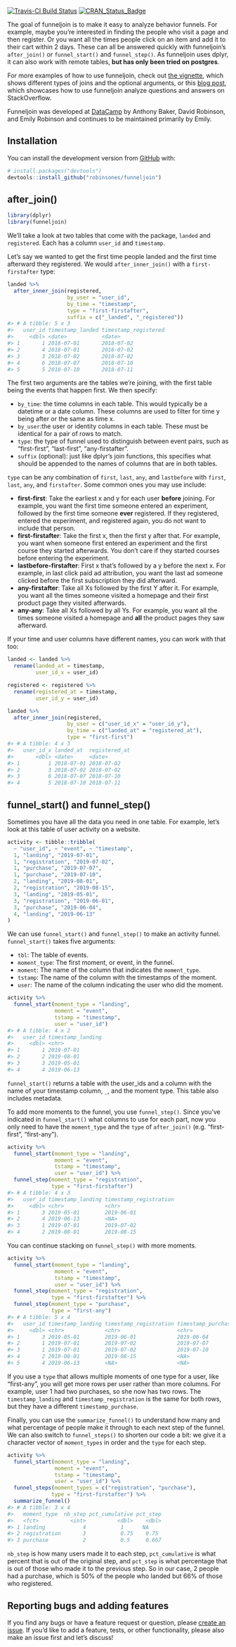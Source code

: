 
<!-- README.md is generated from README.Rmd. Please edit that file -->

[![Travis-CI Build
Status](https://travis-ci.org/robinsones/funneljoin.svg?branch=master)](https://travis-ci.org/robinsones/funneljoin)
[![CRAN\_Status\_Badge](http://www.r-pkg.org/badges/version/funneljoin)](https://cran.r-project.org/package=funneljoin)

The goal of funneljoin is to make it easy to analyze behavior funnels.
For example, maybe you’re interested in finding the people who visit a
page and then register. Or you want all the times people click on an
item and add it to their cart within 2 days. These can all be answered
quickly with funneljoin’s `after_join()` or `funnel_start()` and
`funnel_step()`. As funneljoin uses dplyr, it can also work with remote
tables, **but has only been tried on postgres**.

For more examples of how to use funneljoin, check out [the
vignette](https://robinsones.github.io/funneljoin/articles/funneljoin.html),
which shows different types of joins and the optional arguments, or this
[blog
post](https://hookedondata.org/introducing-the-funneljoin-package/),
which showcases how to use funneljoin analyze questions and answers on
StackOverflow.

Funneljoin was developed at [DataCamp](https://www.datacamp.com/) by
Anthony Baker, David Robinson, and Emily Robinson and continues to be
maintained primarily by Emily.

## Installation

You can install the development version from
[GitHub](https://github.com/) with:

``` r
# install.packages("devtools")
devtools::install_github("robinsones/funneljoin")
```

## after\_join()

``` r
library(dplyr)
library(funneljoin)
```

We’ll take a look at two tables that come with the package, `landed` and
`registered`. Each has a column `user_id` and `timestamp`.

Let’s say we wanted to get the first time people landed and the first
time afterward they registered. We would `after_inner_join()` with a
`first-firstafter` type:

``` r
landed %>%
  after_inner_join(registered, 
                   by_user = "user_id",
                   by_time = "timestamp",
                   type = "first-firstafter",
                   suffix = c("_landed", "_registered"))
#> # A tibble: 5 x 3
#>   user_id timestamp_landed timestamp_registered
#>     <dbl> <date>           <date>              
#> 1       1 2018-07-01       2018-07-02          
#> 2       4 2018-07-01       2018-07-02          
#> 3       3 2018-07-02       2018-07-02          
#> 4       6 2018-07-07       2018-07-10          
#> 5       5 2018-07-10       2018-07-11
```

The first two arguments are the tables we’re joining, with the first
table being the events that happen first. We then specify:

  - `by_time`: the time columns in each table. This would typically be a
    datetime or a date column. These columns are used to filter for time
    y being after or the same as time x.
  - `by_user`:the user or identity columns in each table. These must be
    identical for a pair of rows to match.
  - `type`: the type of funnel used to distinguish between event pairs,
    such as “first-first”, “last-first”, “any-firstafter”.
  - `suffix` (optional): just like dplyr’s join functions, this
    specifies what should be appended to the names of columns that are
    in both tables.

`type` can be any combination of `first`, `last`, `any`, and
`lastbefore` with `first`, `last`, `any`, and `firstafter`. Some common
ones you may use include:

  - **first-first**: Take the earliest x and y for each user **before**
    joining. For example, you want the first time someone entered an
    experiment, followed by the first time someone **ever** registered.
    If they registered, entered the experiment, and registered again,
    you do not want to include that person.
  - **first-firstafter**: Take the first x, then the first y after that.
    For example, you want when someone first entered an experiment and
    the first course they started afterwards. You don’t care if they
    started courses before entering the experiment.
  - **lastbefore-firstafter**: First x that’s followed by a y before the
    next x. For example, in last click paid ad attribution, you want the
    last ad someone clicked before the first subscription they did
    afterward.
  - **any-firstafter**: Take all Xs followed by the first Y after it.
    For example, you want all the times someone visited a homepage and
    their first product page they visited afterwards.
  - **any-any**: Take all Xs followed by all Ys. For example, you want
    all the times someone visited a homepage and **all** the product
    pages they saw afterward.

If your time and user columns have different names, you can work with
that too:

``` r
landed <- landed %>%
  rename(landed_at = timestamp,
         user_id_x = user_id)

registered <- registered %>%
  rename(registered_at = timestamp,
         user_id_y = user_id)
```

``` r
landed %>%
  after_inner_join(registered, 
                   by_user = c("user_id_x" = "user_id_y"),
                   by_time = c("landed_at" = "registered_at"),
                   type = "first-first")
#> # A tibble: 4 x 3
#>   user_id_x landed_at  registered_at
#>       <dbl> <date>     <date>       
#> 1         1 2018-07-01 2018-07-02   
#> 2         3 2018-07-02 2018-07-02   
#> 3         6 2018-07-07 2018-07-10   
#> 4         5 2018-07-10 2018-07-11
```

## funnel\_start() and funnel\_step()

Sometimes you have all the data you need in one table. For example,
let’s look at this table of user activity on a website.

``` r
activity <- tibble::tribble(
  ~ "user_id", ~ "event", ~ "timestamp",
  1, "landing", "2019-07-01",
  1, "registration", "2019-07-02",
  1, "purchase", "2019-07-07",
  1, "purchase", "2019-07-10",
  2, "landing", "2019-08-01",
  2, "registration", "2019-08-15",
  3, "landing", "2019-05-01",
  3, "registration", "2019-06-01",
  3, "purchase", "2019-06-04",
  4, "landing", "2019-06-13"
)
```

We can use `funnel_start()` and `funnel_step()` to make an activity
funnel. `funnel_start()` takes five arguments:

  - `tbl`: The table of events.
  - `moment_type`: The first moment, or event, in the funnel.
  - `moment`: The name of the column that indicates the `moment_type`.
  - `tstamp`: The name of the column with the timestamps of the moment.
  - `user`: The name of the column indicating the user who did the
    moment.

<!-- end list -->

``` r
activity %>%
  funnel_start(moment_type = "landing", 
               moment = "event", 
               tstamp = "timestamp", 
               user = "user_id")
#> # A tibble: 4 x 2
#>   user_id timestamp_landing
#>     <dbl> <chr>            
#> 1       1 2019-07-01       
#> 2       2 2019-08-01       
#> 3       3 2019-05-01       
#> 4       4 2019-06-13
```

`funnel_start()` returns a table with the user\_ids and a column with
the name of your timestamp column, `_`, and the moment type. This table
also includes metadata.

To add more moments to the funnel, you use `funnel_step()`. Since you’ve
indicated in `funnel_start()` what columns to use for each part, now you
only need to have the `moment_type` and the `type` of `after_join()`
(e.g. “first-first”, “first-any”).

``` r
activity %>%
  funnel_start(moment_type = "landing", 
               moment = "event", 
               tstamp = "timestamp", 
               user = "user_id") %>%
  funnel_step(moment_type = "registration",
              type = "first-firstafter")
#> # A tibble: 4 x 3
#>   user_id timestamp_landing timestamp_registration
#>     <dbl> <chr>             <chr>                 
#> 1       3 2019-05-01        2019-06-01            
#> 2       4 2019-06-13        <NA>                  
#> 3       1 2019-07-01        2019-07-02            
#> 4       2 2019-08-01        2019-08-15
```

You can continue stacking on `funnel_step()` with more moments.

``` r
activity %>%
  funnel_start(moment_type = "landing", 
               moment = "event", 
               tstamp = "timestamp", 
               user = "user_id") %>%
  funnel_step(moment_type = "registration",
              type = "first-firstafter") %>%
  funnel_step(moment_type = "purchase",
              type = "first-any")
#> # A tibble: 5 x 4
#>   user_id timestamp_landing timestamp_registration timestamp_purchase
#>     <dbl> <chr>             <chr>                  <chr>             
#> 1       3 2019-05-01        2019-06-01             2019-06-04        
#> 2       1 2019-07-01        2019-07-02             2019-07-07        
#> 3       1 2019-07-01        2019-07-02             2019-07-10        
#> 4       2 2019-08-01        2019-08-15             <NA>              
#> 5       4 2019-06-13        <NA>                   <NA>
```

If you use a `type` that allows multiple moments of one type for a user,
like “first-any”, you will get more rows per user rather than more
columns. For example, user 1 had two purchases, so she now has two rows.
The `timestamp_landing` and `timestamp_registration` is the same for
both rows, but they have a different `timestamp_purchase`.

Finally, you can use the `summarize_funnel()` to understand how many and
what percentage of people make it through to each next step of the
funnel. We can also switch to `funnel_steps()` to shorten our code a
bit: we give it a character vector of `moment_types` in order and the
`type` for each step.

``` r
activity %>%
  funnel_start(moment_type = "landing", 
               moment = "event", 
               tstamp = "timestamp", 
               user = "user_id") %>%
  funnel_steps(moment_types = c("registration", "purchase"),
              type = "first-firstafter") %>%
  summarize_funnel()
#> # A tibble: 3 x 4
#>   moment_type  nb_step pct_cumulative pct_step
#>   <fct>          <int>          <dbl>    <dbl>
#> 1 landing            4           1      NA    
#> 2 registration       3           0.75    0.75 
#> 3 purchase           2           0.5     0.667
```

`nb_step` is how many users made it to each step, `pct_cumulative` is
what percent that is out of the original step, and `pct_step` is what
percentage that is out of those who made it to the previous step. So in
our case, 2 people had a purchase, which is 50% of the people who landed
but 66% of those who registered.

## Reporting bugs and adding features

If you find any bugs or have a feature request or question, please
[create an issue](https://github.com/robinsones/funneljoin/issues/new).
If you’d like to add a feature, tests, or other functionality, please
also make an issue first and let’s discuss\!
